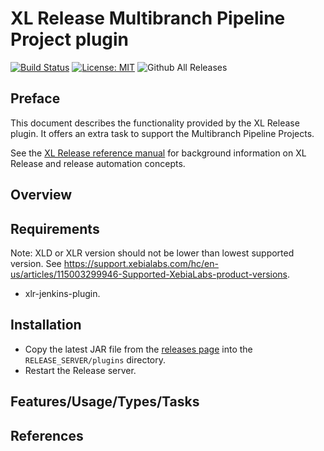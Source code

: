 # XL Release Multibranch Pipeline Project plugin

[![Build Status][xlr-jenkins-multibranch-plugin-travis-image]][xlr-jenkins-multibranch-plugin-travis-url]
[![License: MIT][xlr-jenkins-multibranch-plugin-license-image]][xlr-jenkins-multibranch-plugin-license-url]
![Github All Releases][xlr-jenkins-multibranch-plugin-downloads-image]

[xlr-jenkins-multibranch-plugin-travis-image]: https://travis-ci.org/xebialabs-community/xlr-jenkins-multibranch-plugin.svg?branch=master
[xlr-jenkins-multibranch-plugin-travis-url]: https://travis-ci.org/xebialabs-community/xlr-jenkins-multibranch-plugin
[xlr-jenkins-multibranch-plugin-license-image]: https://img.shields.io/badge/License-MIT-yellow.svg
[xlr-jenkins-multibranch-plugin-license-url]: https://opensource.org/licenses/MIT
[xlr-jenkins-multibranch-plugin-downloads-image]: https://img.shields.io/github/downloads/xebialabs-community/xlr-jenkins-multibranch-plugin/total.svg

## Preface

This document describes the functionality provided by the XL Release plugin.
It offers an extra task to support the Multibranch Pipeline Projects.

See the [XL Release reference manual](https://docs.xebialabs.com/xl-release) for background information on XL Release and release automation concepts.  

## Overview

## Requirements

Note:  XLD or XLR version should not be lower than lowest supported version.  See <https://support.xebialabs.com/hc/en-us/articles/115003299946-Supported-XebiaLabs-product-versions>.

* xlr-jenkins-plugin.

## Installation

* Copy the latest JAR file from the [releases page](https://github.com/xebialabs-community/xlr-jenkins-multibranch-plugin/releases) into the `RELEASE_SERVER/plugins` directory.
* Restart the Release server.

## Features/Usage/Types/Tasks

## References

